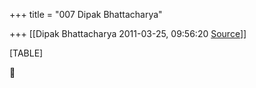 +++
title = "007 Dipak Bhattacharya"

+++
[[Dipak Bhattacharya	2011-03-25, 09:56:20 [Source](https://groups.google.com/g/bvparishat/c/L_kwhKsNAvE)]]



[TABLE]



